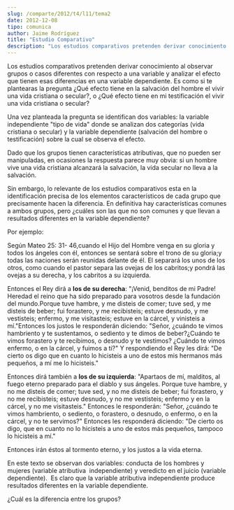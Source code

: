 ```yaml
---
slug: /comparte/2012/t4/l11/tema2
date: 2012-12-08
tipo: comunica
author: Jaime Rodríguez
title: "Estudio Comparativo"
description: "Los estudios comparativos pretenden derivar conocimiento al observar grupos o  casos diferentes con respecto a una variable y analizar el efecto que tienen  esas diferencias en una variable dependiente. Es como si te plantearas la  pregunta ¿Qué efecto tiene en la salvación de..."
---
```


Los estudios comparativos pretenden derivar conocimiento al observar grupos o casos diferentes con respecto a una variable y analizar el efecto que tienen esas diferencias en una variable dependiente. Es como si te plantearas la pregunta ¿Qué efecto tiene en la salvación del hombre el vivir una vida cristiana o secular?, o ¿Qué efecto tiene en mi testificación el vivir una vida cristiana o secular?

Una vez planteada la pregunta se identifican dos variables: la variable independiente "tipo de vida" donde se analizan dos categorías (vida cristiana o secular) y la variable dependiente (salvación del hombre o testificación) sobre la cual se observa el efecto.

Dado que los grupos tienen características atributivas, que no pueden ser manipuladas, en ocasiones la respuesta parece muy obvia: si un hombre vive una vida cristiana alcanzará la salvación, la vida secular no lleva a la salvación.

Sin embargo, lo relevante de los estudios comparativos esta en la identificación precisa de los elementos característicos de cada grupo que precisamente hacen la diferencia. En definitiva hay características comunes a ambos grupos, pero ¿cuáles son las que no son comunes y que llevan a resultados diferentes en la variable dependiente?

Por ejemplo:

Según Mateo 25: 31- 46,cuando el Hijo del Hombre venga en su gloria y todos los ángeles con él, entonces se sentará sobre el trono de su gloria;y todas las naciones serán reunidas delante de él. El separará los unos de los otros, como cuando el pastor separa las ovejas de los cabritos;y pondrá las ovejas a su derecha, y los cabritos a su izquierda.

Entonces el Rey dirá a **los de su derecha**: "¡Venid, benditos de mi Padre! Heredad el reino que ha sido preparado para vosotros desde la fundación del mundo.Porque tuve hambre, y me disteis de comer; tuve sed, y me disteis de beber; fui forastero, y me recibisteis; estuve desnudo, y me vestisteis; enfermo, y me visitasteis; estuve en la cárcel, y vinisteis a mí."Entonces los justos le responderán diciendo: "Señor, ¿cuándo te vimos hambriento y te sustentamos, o sediento y te dimos de beber?¿Cuándo te vimos forastero y te recibimos, o desnudo y te vestimos? ¿Cuándo te vimos enfermo, o en la cárcel, y fuimos a ti?" Y respondiendo el Rey les dirá: "De cierto os digo que en cuanto lo hicisteis a uno de estos mis hermanos más pequeños, a mí me lo hicisteis."

Entonces dirá también a **los de su izquierda**: "Apartaos de mí, malditos, al fuego eterno preparado para el diablo y sus ángeles. Porque tuve hambre, y no me disteis de comer; tuve sed, y no me disteis de beber; fui forastero, y no me recibisteis; estuve desnudo, y no me vestisteis; enfermo y en la cárcel, y no me visitasteis." Entonces le responderán: "Señor, ¿cuándo te vimos hambriento, o sediento, o forastero, o desnudo, o enfermo, o en la cárcel, y no te servimos?" Entonces les responderá diciendo: "De cierto os digo, que en cuanto no lo hicisteis a uno de estos más pequeños, tampoco lo hicisteis a mí."

Entonces irán éstos al tormento eterno, y los justos a la vida eterna.

En este texto se observan dos variables: conducta de los hombres y mujeres (variable atributiva  independiente) y veredicto en el juicio (variable dependiente).  Es claro que la variable atributiva independiente produce resultados diferentes en la variable dependiente.

¿Cuál es la diferencia entre los grupos?
